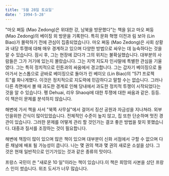 ```yaml
---
title: '5월 28일 토요일'
date: ' 1994-5-28'
---
```

"마오 쩌둥 (Mao Zedong)은 위대한 강, 남북을 방문했다"는 책을 읽고 마오 쩌둥 (Mao Zedong)의 베이징 외 방문을 기록한다. 특히 문화 혁명 이전과 림 보아 (Lin Biao)가 몰락하기 전에 관심이 집중되었습니다. 마오 쩌둥 (Mao Zedong)은 사회 상황과 내당 투쟁에 대해 매우 경계하고 있으며 다양한 방법으로 싸우는 데 능숙하다는 것을 알 수 있습니다. 잠시 후, 그는 현장에 갔다가 그의 위치는 불확실했습니다. 대부분의 사람들은 그가 거기에 있는지 몰랐습니다. 그는 지역 지도자 인사말에 특별한 관심을 기울였다. 그는 특히 정치적으로 린튼과의 싸움에서 경고합니다. 그는 갑자기 베이징으로 돌아가서 논스톱으로 곧바로 베이징으로 돌아가 린 베이오 (Lin Biao)의 "571 프로젝트"를 화나게했다. 이것은 정치적으로 지도력에 민감하다고 말할 수는 없습니다. 그러나 다른 측면에서 볼 때 과도한 경계로 인해 당내에서 과도한 정치적 투쟁이 시작되었다는 것을 알 수 있습니다. 펭 Dehuai, 리우 Shaoqi에 대한 투쟁에 대한 싸움과 같은. 등등. 이 책은이 문제를 분석하지 않습니다.

해변에 가서 책을 사서 "북쪽 사무실"에서 걸어서 징산 공원과 자금성을 지나쳐라. 외부인을위한 간식이 많이있었습니다. 전체적인 수준이 높지 않고, 집 또한 단순하며 멋진 경관이 있습니다. 그러한 문제를 어떻게 관리 할 것인가는 결코 좋은 방법을 찾지 못했습니다. 대중과 질서를 조장하는 것이 필요합니다.

해변에 책장이 많이 있으며 많은 책이 있으며 대부분이 신화 서점에서 구할 수 없으며 다른 채널에 배포 될 가능성이 큽니다. 나는 몇 권의 책과 몇 권의 새로운 소설을 샀다. 그것은 현재 일반적으로 인기가있는 것과 같은 종류의 맛이다.

프랑스 국민이 쓴 "새로운 10 일"이라는 책이 있습니다.이 책은 희망의 사본을 샀던 프랑스 인이 썼습니다. 위조 도서가 너무 많습니다.

